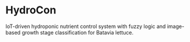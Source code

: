# HydroCon
IoT-driven hydroponic nutrient control system with fuzzy logic and image-based growth stage classification for Batavia lettuce.
